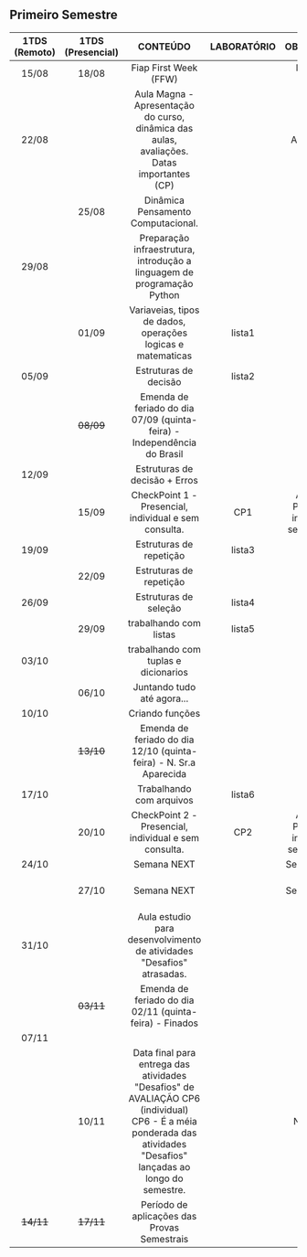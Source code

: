 ## Primeiro Semestre

| 1TDS<br>(Remoto) | 1TDS<br>(Presencial) | CONTEÚDO | LABORATÓRIO | OBSERVAÇÃO | Feriados |
|:---:|:---:|:---:|:---:|:---:|:---:|
| 15/08 | 18/08 | Fiap First Week (FFW) |  | Inicio das aulas |  |
| 22/08 |  | Aula Magna - Apresentação do curso, dinâmica das aulas, avaliações. Datas importantes (CP)  |  | Aula Magna |  |
|  | 25/08 | Dinâmica Pensamento Computacional.  |  |  |  |
| 29/08 |  | Preparação infraestrutura, introdução a linguagem de programação Python |  |  |  |
|  | 01/09 | Variaveias, tipos de dados, operações logicas e matematicas  | lista1 |  |  |
| 05/09 |  | Estruturas de decisão | lista2 |  |  |
|  | <s>08/09</s> | Emenda de feriado do dia 07/09 (quinta-feira) - Independência do Brasil |  |  | 07/09 (quinta-feira) - Independência do Brasil |
| 12/09 |  | Estruturas de decisão + Erros |  |  |  |
|  | 15/09 | CheckPoint 1 - Presencial, individual e sem consulta. | CP1 | Avaliação Presencial, individual e sem consulta |  |
| 19/09 |  | Estruturas de repetição | lista3 |  |  |
|  | 22/09 | Estruturas de repetição |  |  |  |
| 26/09 |  | Estruturas de seleção | lista4 |  |  |
|  | 29/09 | trabalhando com listas | lista5 |  |  |
| 03/10 |  | trabalhando com tuplas e dicionarios |  |  |  |
|  | 06/10 | Juntando tudo até agora... |  |  |  |
| 10/10 |  | Criando funções |  |  |  |
|  | <s>13/10</s> | Emenda de feriado do dia 12/10 (quinta-feira) - N. Sr.a Aparecida |  |  | 12/10 (quinta-feira) - N. Sr.a Aparecida |
| 17/10 |  | Trabalhando com arquivos | lista6 |  |  |
|  | 20/10 | CheckPoint 2 - Presencial, individual e sem consulta. | CP2 | Avaliação Presencial, individual e sem consulta |  |
| 24/10 |  | Semana NEXT |  | Semana NEXT |  |
|  | 27/10 | Semana NEXT |  | Semana NEXT | 28/10 (sabado) - NEXT |
| 31/10 |  | Aula estudio para desenvolvimento de atividades "Desafios" atrasadas. |  |  |  |
|  | <s>03/11</s> | Emenda de feriado do dia 02/11 (quinta-feira) - Finados |  |  | 02/11 (quinta-feira) - Finados |
| 07/11 |  |  |  |  |  |
|  | 10/11 | Data final para entrega das atividades "Desafios" de AVALIAÇÃO CP6 (individual)<br>CP6 - É a méia ponderada das atividades "Desafios" lançadas ao longo do semestre. |  | NOTA CP6 |  |
| <s>14/11</s> | <s>17/11</s> | Período de aplicações das Provas Semestrais |  | Provas |  |